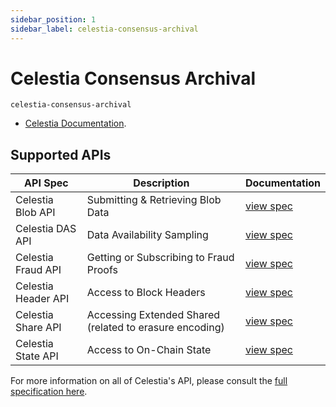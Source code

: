 ```yaml
---
sidebar_position: 1
sidebar_label: celestia-consensus-archival
---
```


# Celestia Consensus Archival

`celestia-consensus-archival`

 - [Celestia Documentation](https://docs.celestia.org/).

## Supported APIs

| API Spec | Description                                               | Documentation                  |
| -------- | --------------------------------------------------------- | ------------------------------ |
| Celestia Blob API |  Submitting & Retrieving Blob Data | [view spec](https://node-rpc-docs.celestia.org/?version=v0.12.4#blob) |
| Celestia DAS API |   Data Availability Sampling | [view spec](https://node-rpc-docs.celestia.org/?version=v0.12.4#das) |
| Celestia Fraud API |  Getting or Subscribing to Fraud Proofs | [view spec](https://node-rpc-docs.celestia.org/?version=v0.12.4#fraud) |
| Celestia Header API | Access to Block Headers  | [view spec](https://node-rpc-docs.celestia.org/?version=v0.12.4#header) |
| Celestia Share API | Accessing Extended Shared (related to erasure encoding)   | [view spec](https://node-rpc-docs.celestia.org/?version=v0.12.4#share) |
| Celestia State API | Access to On-Chain State  | [view spec](https://node-rpc-docs.celestia.org/?version=v0.12.4#state) |

For more information on all of Celestia's API, please consult the [full specification here](https://node-rpc-docs.celestia.org/?version=v0.12.4).